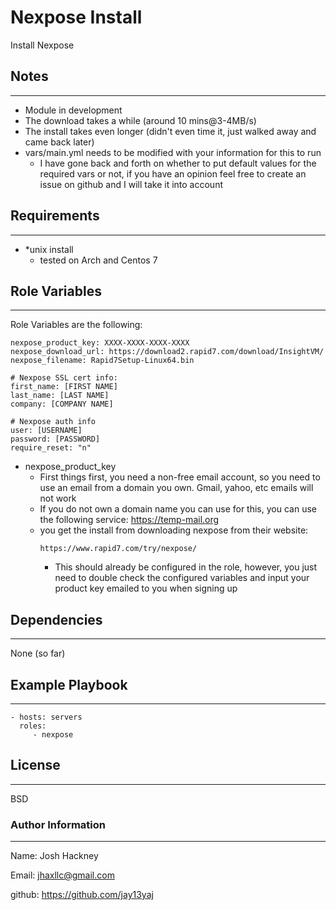 Nexpose Install
=========

Install Nexpose

## Notes
___
- Module in development
- The download takes a while (around 10 mins@3-4MB/s)
- The install takes even longer (didn't even time it, just walked away and came back later)
- vars/main.yml needs to be modified with your information for this to run
  - I have gone back and forth on whether to put default values for the required vars or not, if you have an opinion feel free to create an issue on github and I will take it into account
  

## Requirements
------------

- *unix install
  - tested on Arch and Centos 7

## Role Variables
--------------

Role Variables are the following:
```
nexpose_product_key: XXXX-XXXX-XXXX-XXXX
nexpose_download_url: https://download2.rapid7.com/download/InsightVM/
nexpose_filename: Rapid7Setup-Linux64.bin

# Nexpose SSL cert info:
first_name: [FIRST NAME]
last_name: [LAST NAME]
company: [COMPANY NAME]

# Nexpose auth info
user: [USERNAME]
password: [PASSWORD]
require_reset: "n"
```
- nexpose_product_key
  - First things first, you need a non-free email account, so you need to use an email from a domain you own. Gmail, yahoo, etc emails will not work
  - If you do not own a domain name you can use for this, you can use the following service:
  https://temp-mail.org
  - you get the install from downloading nexpose from their website:
    ```
    https://www.rapid7.com/try/nexpose/
    ```
    - This should already be configured in the role, however, you just need to double check the configured variables and input your product key emailed to you when signing up
  

## Dependencies
___

None (so far)

## Example Playbook
----------------

    - hosts: servers
      roles:
         - nexpose

## License
-------

BSD

### Author Information
------------------

Name: Josh Hackney

Email: jhaxllc@gmail.com

github: https://github.com/jay13yaj
